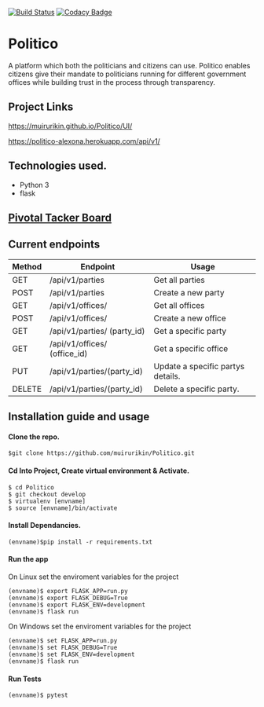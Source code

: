 [![Build Status](https://travis-ci.com/muirurikin/Politico.svg?branch=develop)](https://travis-ci.com/muirurikin/Politico) [![Codacy Badge](https://api.codacy.com/project/badge/Grade/391d9b03bd3f4f1da20d2f3a7218b603)](https://www.codacy.com/app/muirurikin/Politico?utm_source=github.com&amp;utm_medium=referral&amp;utm_content=muirurikin/Politico&amp;utm_campaign=Badge_Grade)

# Politico

A platform which both the politicians and citizens can use. Politico enables citizens give their mandate to politicians running for different government offices while building trust in the process through transparency.

## Project Links
https://muirurikin.github.io/Politico/UI/

https://politico-alexona.herokuapp.com/api/v1/

## Technologies used.
* Python 3
* flask

## [Pivotal Tacker Board](https://www.pivotaltracker.com/n/projects/2241669)

## Current endpoints

| Method  | Endpoint  | Usage  |
|---|---|---|     
|GET| /api/v1/parties| Get all parties|
|POST | /api/v1/parties  | Create a new party  |
|GET| /api/v1/offices/  | Get all offices|
|POST|	/api/v1/offices/  |	Create a new office  |
|GET| /api/v1/parties/ (party_id) | Get a specific party|
|GET| /api/v1/offices/ (office_id) | Get a specific office|
|PUT|	/api/v1/parties/(party_id) |	Update a specific partys details.|
|DELETE	| /api/v1/parties/(party_id)	| Delete a specific party.|

## Installation guide and usage

#### **Clone the repo.**
  ```
$git clone https://github.com/muirurikin/Politico.git
  ```

#### **Cd Into Project, Create virtual environment & Activate.**
  ```
$ cd Politico
$ git checkout develop
$ virtualenv [envname]
$ source [envname]/bin/activate
   ```
#### **Install Dependancies.**
  ```
(envname)$pip install -r requirements.txt
  ```

#### **Run the app**
On Linux set the enviroment variables for the project
```
(envname)$ export FLASK_APP=run.py
(envname)$ export FLASK_DEBUG=True
(envname)$ export FLASK_ENV=development
(envname)$ flask run
```
On Windows set the enviroment variables for the project
```
(envname)$ set FLASK_APP=run.py
(envname)$ set FLASK_DEBUG=True
(envname)$ set FLASK_ENV=development
(envname)$ flask run
```

#### **Run Tests**

  ```
(envname)$ pytest
  ```
